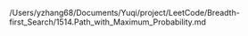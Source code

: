 /Users/yzhang68/Documents/Yuqi/project/LeetCode/Breadth-first_Search/1514.Path_with_Maximum_Probability.md